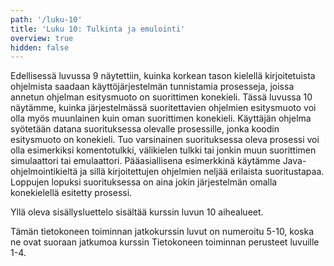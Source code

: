 ```yaml
---
path: '/luku-10'
title: 'Luku 10: Tulkinta ja emulointi'
overview: true
hidden: false
---
```


Edellisessä luvussa 9 näytettiin, kuinka korkean tason kielellä kirjoitetuista ohjelmista saadaan käyttöjärjestelmän tunnistamia prosesseja, joissa annetun ohjelman esitysmuoto on suorittimen konekieli. Tässä luvussa 10 näytämme, kuinka järjestelmässä suoritettavien ohjelmien esitysmuoto voi olla myös muunlainen kuin oman suorittimen konekieli. Käyttäjän ohjelma syötetään datana suorituksessa olevalle prosessille, jonka koodin esitysmuoto on konekieli. Tuo varsinainen suorituksessa oleva prosessi voi olla esimerkiksi komentotulkki, välikielen tulkki tai jonkin muun suorittimen simulaattori tai emulaattori. Pääasiallisena esimerkkinä käytämme Java-ohjelmointikieltä ja sillä kirjoitettujen ohjelmien neljää erilaista suoritustapaa. Loppujen lopuksi suorituksessa on aina jokin järjestelmän omalla konekielellä esitetty prosessi. 

<please-login></please-login>

<pages-in-this-section></pages-in-this-section>

Yllä oleva sisällysluettelo sisältää kurssin luvun 10 aihealueet.

Tämän tietokoneen toiminnan jatkokurssin luvut on numeroitu 5-10, koska ne ovat suoraan jatkumoa kurssin Tietokoneen toiminnan perusteet luvuille 1-4.

<exercises-in-this-section></exercises-in-this-section>
